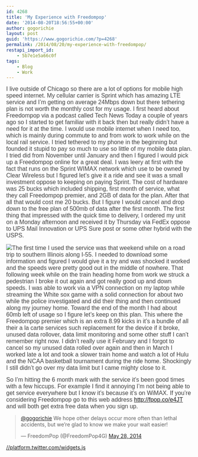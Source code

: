 ```yaml
---
id: 4268
title: 'My Experience with Freedompop'
date: '2014-08-20T18:56:55+00:00'
author: gogorichie
layout: post
guid: 'https://www.gogorichie.com/?p=4268'
permalink: /2014/08/20/my-experience-with-freedompop/
restapi_import_id:
    - 5b7e1e5a66c0f
tags:
    - Blog
    - Work
---
```


<span style="color:#404040;font-family:Arial;font-size:12pt;">I live outside of Chicago so there are a lot of options for mobile high speed internet. My cellular carrier is Sprint which has amazing LTE service and I’m getting on average 24Mbps down but there tethering plan is not worth the monthly cost for my usage. I first heard about Freedompop via a podcast called Tech News Today a couple of years ago so I started to get familiar with it back then but really didn’t have a need for it at the time. I would use mobile internet when I need too, which is mainly during commute to and from work to work while on the local rail service. I tried tethered to my phone in the beginning but founded it stupid to pay so much to use so little of my mobile data plan. I tried did from November until January and then I figured I would pick up a Freedompop online for a great deal. I was leery at first with the fact that runs on the Sprint WIMAX network which use to be owned by Clear Wireless but I figured let’s give it a ride and see it was a small investment oppose to keeping on paying Sprint. The cost of hardware was 25 bucks which included shipping, first month of service, what they call Freedompop premier, and 2GB of data for the plan. After that all that would cost me 20 bucks. But I figure I would cancel and drop down to the free plan of 500mb of data after the first month. The first thing that impressed with the quick time to delivery, I ordered my unit on a Monday afternoon and received it by Thursday via FedEx oppose to UPS Mail Innovation or UPS Sure post or some other hybrid with the USPS.  
</span>

[![](https://www.gogorichie.com/wp-content/uploads/2014/08/082014_2356_MyExperienc1.png)](http://www.speedtest.net/my-result/3656260270)<span style="color:#404040;font-family:Arial;font-size:12pt;">The first time I used the service was that weekend while on a road trip to southern Illinois along I-55. I needed to download some information and figured I would give it a try and was shocked it worked and the speeds were pretty good out in the middle of nowhere. That following week while on the train heading home from work we struck a pedestrian I broke it out again and got really good up and down speeds. I was able to work via a VPN connection on my laptop while streaming the White sox game with a solid connection for about two while the police investigated and did their thing and then continued along my journey home. Toward the end of the month I had about 60mb left of usage so I figure let’s keep on this plan. This where the Freedompop premier which is an extra 8.99 kicks in it’s a bundle of all their a la carte services such replacement for the device if it broke, unused data rollover, data limit monitoring and some other stuff I can’t remember right now. I didn’t really use it February and I forgot to cancel so my unused data rolled over again and then in March I worked late a lot and took a slower train home and watch a lot of Hulu and the NCAA basketball tournament during the ride home. Shockingly I still didn’t go over my data limit but I came mighty close to it.</span>

<span style="color:#404040;font-family:Arial;font-size:12pt;">So I’m hitting the 6 month mark with the service it’s been good times with a few hiccups. For example I find it annoying I’m not being able to get service everywhere but I know it’s because it’s on WiMAX. If you’re considering Freedompop go to this web address <http://fpop.co/e4JT> and will both get extra free data when you sign up.</span>

> [@gogorichie](https://twitter.com/gogorichie) We hope other delays occur more often than lethal accidents, but we’re glad to know we make your wait easier!
> 
> — FreedomPop (@FreedomPop4G) [May 28, 2014](https://twitter.com/FreedomPop4G/statuses/471780005387567104)

[//platform.twitter.com/widgets.js](//platform.twitter.com/widgets.js)